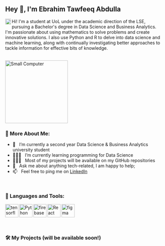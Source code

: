 ## Hey 👋, I'm Ebrahim Tawfeeq Abdulla
<a href='www.linkedin.com/in/ebrahim-tawfeeq-160022283'><img align='left' alt="linkedin" src="https://raw.githubusercontent.com/rahul-jha98/rahul-jha98/561d474902b59c7429ec22bb73e225696c27b202/assets/linkedin.svg" height='18px'/></a>

Hi! I'm a student at UoL under the academic direction of the LSE, pursuing a Bachelor's degree in Data Science and Business Analytics. I'm passionate about using mathematics to solve problems and create innovative solutions. I also use Python and R to delve into data science and machine learning, along with continually investigating better approaches to tackle information for effective bits of knowledge.
<br/>
<br/>

<p align="left">
  <img src="https://media3.giphy.com/media/v1.Y2lkPTc5MGI3NjExNXRic3lndm44bWJ3M2hpeXdhbnFyMTRpbDBmdHhwbTRjYmhvOXlxdSZlcD12MV9pbnRlcm5hbF9naWZfYnlfaWQmY3Q9Zw/JsE9qckiYyVClQ5bY2/giphy.gif" alt="Small Computer" width="200" height="200">
</p>
  
### 🧐 More About Me:

- 🔭 &nbsp; I’m currently a second year Data Science & Business Analytics university student
- 👨🏻‍💻 &nbsp; I’m currently learning programming for Data Science
- 👨🏻‍💻 &nbsp; Most of my projects will be available on my GitHub repositories
- 💬 &nbsp; Ask me about anything tech-related, I am happy to help;
- 📫 &nbsp; Feel free to ping me on [LinkedIn](www.linkedin.com/in/ebrahim-tawfeeq-160022283)

<br>

### 🔨 Languages and Tools:
<a href="https://www.tensorflow.org" target="_blank"> <img align="left" src="https://raw.githubusercontent.com/rahul-jha98/github_readme_icons/main/language_and_tools/square/tensorflow/tensorflow.svg" alt="tensorflow" height="42px"/> </a> 
<a href="https://www.python.org" target="_blank"><img align="left" alt="Python" height ="42px" src="https://raw.githubusercontent.com/rahul-jha98/github_readme_icons/main/language_and_tools/square/python/python.svg"></a>
<a href="https://firebase.google.com/" target="_blank"> <img align="left" src="https://raw.githubusercontent.com/rahul-jha98/github_readme_icons/main/language_and_tools/square/firebase/firebase.svg" alt="firebase" height ="42px"/> </a>
<a href="https://reactjs.org/" target="_blank"> <img align="left" alt="React" height ="42px" src="https://raw.githubusercontent.com/rahul-jha98/github_readme_icons/main/language_and_tools/square/react/react.svg"></a>
<a href="https://www.figma.com/" target="_blank"> <img src="https://raw.githubusercontent.com/rahul-jha98/github_readme_icons/main/language_and_tools/square/figma/figma.svg" alt="figma" height='42px'/> </a>

<br>

### 🛠️ My Projects (will be available soon!)

